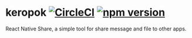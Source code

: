 # keropok [![CircleCI](https://circleci.com/gh/react-native-community/keropok/tree/master.svg?style=svg&circle-token=0c6860240abba4e16bd07df0ea805a72b67b8d41)](https://circleci.com/gh/react-native-community/keropok/tree/master) [![npm version](https://badge.fury.io/js/keropok.svg)](http://badge.fury.io/js/keropok)
React Native Share, a simple tool for share message and file to other apps.
